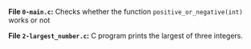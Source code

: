 **File `0-main.c`:** Checks whether the function `positive_or_negative(int)` works or not

**File `2-largest_number.c`:** C program prints the largest of three integers.
